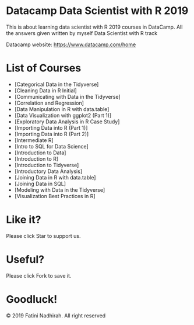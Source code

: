 # Datacamp Data Scientist with R 2019
 This is about learning data scientist with R 2019 courses in DataCamp. All the answers given written by myself  Data Scientist with R track

Datacamp website: https://www.datacamp.com/home

  # List of Courses
  - [Categorical Data in the Tidyverse]
  - [Cleaning Data in R	Initial]
  - [Communicating with Data in the Tidyverse]
  - [Correlation and Regression]
  - [Data Manipulation in R with data.table]
  - [Data Visualization with ggplot2 (Part 1)]
  - [Exploratory Data Analysis in R Case Study]
  - [Importing Data into R (Part 1)]
  - [Importing Data into R (Part 2)]
  - [Intermediate R]
  - [Intro to SQL for Data Science]
  - [Introduction to Data]
  - [Introduction to R]
  - [Introduction to Tidyverse]
  - [Introductory Data Analysis]
  - [Joining Data in R with data.table]
  - [Joining Data in SQL]
  - [Modeling with Data in the Tidyverse]
  - [Visualization Best Practices in R]

  # Like it? 
  Please click Star to support us.
  
  # Useful?
  Please click Fork to save it.
  
  # Goodluck!
  
  
  © 2019 Fatini Nadhirah. All right reserved
